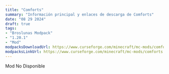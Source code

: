 ```yaml
---
title: "Comforts"
summary: "Información principal y enlaces de descarga de Comforts"
date: "08 29 2024"
draft: true
tags:
- "Broslunas Modpack"
- "1.20.1"
- "Mod"
modpacksDownloadUrl: https://www.curseforge.com/minecraft/mc-mods/comforts/files/all?page=1&pageSize=20&version=1.20.1&gameVersionTypeId=1
modpacksLinkUrl: https://www.curseforge.com/minecraft/mc-mods/comforts
---
```


Mod No Disponible